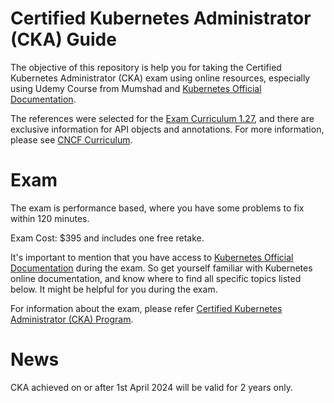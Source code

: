 
# Certified Kubernetes Administrator (CKA) Guide
The objective of this repository is help you for taking the Certified Kubernetes Administrator (CKA) exam using online resources, especially using Udemy Course from Mumshad and [Kubernetes Official Documentation](https://kubernetes.io).


The references were selected for the [Exam Curriculum 1.27](https://github.com/cncf/curriculum/blob/acb43587b95a95dd9aeb9b0ca5be0ae0b6ac39ed/CKA_Curriculum_v1.27.pdf), and there are exclusive information for API objects and annotations. For more information, please see [CNCF Curriculum](https://github.com/cncf/curriculum/).

# Exam

The exam is performance based, where you have some problems to fix within 120 minutes.

Exam Cost: $395 and includes one free retake.

It's important to mention that you have access to [Kubernetes Official Documentation](https://kubernetes.io) during the exam. So get yourself familiar with Kubernetes online documentation, and know where to find all specific topics listed below. It might be helpful for you during the exam.

For information about the exam, please refer [Certified Kubernetes Administrator (CKA) Program](https://www.cncf.io/certification/cka/).


# News

CKA achieved on or after 1st April 2024 will be valid for 2 years only. 
